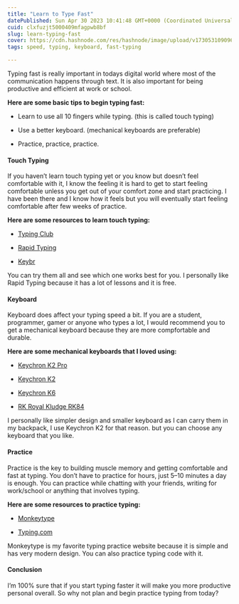 ```yaml
---
title: "Learn to Type Fast"
datePublished: Sun Apr 30 2023 10:41:48 GMT+0000 (Coordinated Universal Time)
cuid: clxfuzjt5000409mfagpwb8bf
slug: learn-typing-fast
cover: https://cdn.hashnode.com/res/hashnode/image/upload/v1730531090966/7a5cdc4d-7cd7-42d7-9193-69bc4a175d05.webp
tags: speed, typing, keyboard, fast-typing

---
```


Typing fast is really important in todays digital world where most of the communication happens through text. It is also important for being productive and efficient at work or school.

**Here are some basic tips to begin typing fast:**

* Learn to use all 10 fingers while typing. (this is called touch typing)
    
* Use a better keyboard. (mechanical keyboards are preferable)
    
* Practice, practice, practice.
    

#### Touch Typing

If you haven’t learn touch typing yet or you know but doesn’t feel comfortable with it, I know the feeling it is hard to get to start feeling comfortable unless you get out of your comfort zone and start practicing. I have been there and I know how it feels but you will eventually start feeling comfortable after few weeks of practice.

**Here are some resources to learn touch typing:**

* [Typing Club](https://www.typingclub.com/)
    
* [Rapid Typing](https://www.rapidtyping.com/)
    
* [Keybr](https://www.keybr.com/)
    

You can try them all and see which one works best for you. I personally like Rapid Typing because it has a lot of lessons and it is free.

#### Keyboard

Keyboard does affect your typing speed a bit. If you are a student, programmer, gamer or anyone who types a lot, I would recommend you to get a mechanical keyboard because they are more compfortable and durable.

**Here are some mechanical keyboards that I loved using:**

* [Keychron K2 Pro](https://www.keychron.com/products/keychron-k2-pro-qmk-via-wireless-mechanical-keyboard)
    
* [Keychron K2](https://www.keychron.com/products/keychron-k2-wireless-mechanical-keyboard)
    
* [Keychron K6](https://www.keychron.com/products/keychron-k6-wireless-mechanical-keyboard)
    
* [RK Royal Kludge RK84](https://www.techlandbd.com/rk-royal-kludge-rk84-keyboard-red)
    

I personally like simpler design and smaller keyboard as I can carry them in my backpack, I use Keychron K2 for that reason. but you can choose any keyboard that you like.

#### Practice

Practice is the key to building muscle memory and getting comfortable and fast at typing. You don’t have to practice for hours, just 5–10 minutes a day is enough. You can practice while chatting with your friends, writing for work/school or anything that involves typing.

**Here are some resources to practice typing:**

* [Monkeytype](https://monkeytype.com/)
    
* [Typing.com](https://www.typing.com/student)
    

Monkeytype is my favorite typing practice website because it is simple and has very modern design. You can also practice typing code with it.

#### Conclusion

I’m 100% sure that if you start typing faster it will make you more productive personal overall. So why not plan and begin practice typing from today?